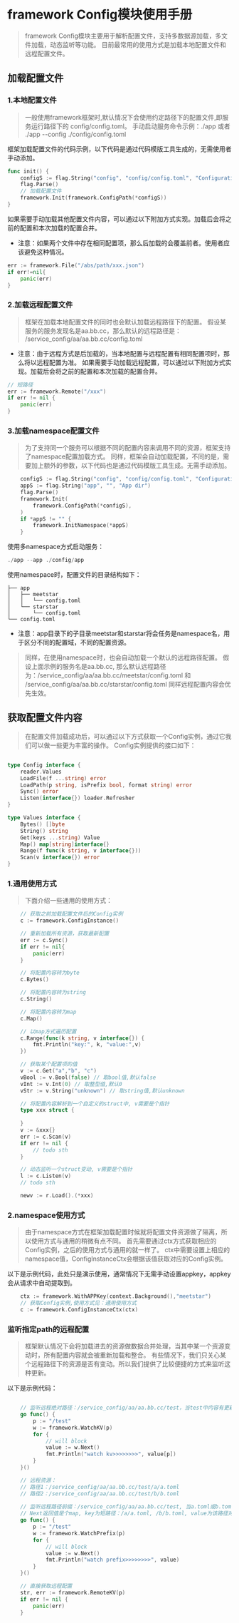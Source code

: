 # framework Config模块使用手册

> framework Config模块主要用于解析配置文件，支持多数据源加载，多文件加载，动态监听等功能。
> 目前最常用的使用方式是加载本地配置文件和远程配置文件。

## 加载配置文件

### 1.本地配置文件
> 一般使用framework框架时,默认情况下会使用约定路径下的配置文件,即服务运行路径下的 config/config.toml。
手动启动服务命令示例：./app 或者 ./app --config ./config/config.toml

框架加载配置文件的代码示例，以下代码是通过代码模版工具生成的，无需使用者手动添加。
```go
func init() {
	configS := flag.String("config", "config/config.toml", "Configuration file")
	flag.Parse()
	// 加载配置文件
	framework.Init(framework.ConfigPath(*configS))
}
```

如果需要手动加载其他配置文件内容，可以通过以下附加方式实现。加载后会将之前的配置和本次加载的配置合并。
* 注意：如果两个文件中存在相同配置项，那么后加载的会覆盖前者。使用者应该避免这种情况。
```go
err := framework.File("/abs/path/xxx.json")
if err!=nil{
	panic(err)
}
```

### 2.加载远程配置文件
> 框架在加载本地配置文件的同时也会默认加载远程路径下的配置。
假设某服务的服务发现名是aa.bb.cc，那么默认的远程路径是：
/service_config/aa/aa.bb.cc/config.toml
* 注意：由于远程方式是后加载的，当本地配置与远程配置有相同配置项时，那么将以远程配置为准。
如果需要手动加载远程配置，可以通过以下附加方式实现。加载后会将之前的配置和本次加载的配置合并。
```go
// 短路径
err := framework.Remote("/xxx")
if err != nil {
	panic(err)
}
```


### 3.加载namespace配置文件
> 为了支持同一个服务可以根据不同的配置内容来调用不同的资源，框架支持了namespace配置加载方式。
> 同样，框架会自动加载配置，不同的是，需要加上额外的参数，以下代码也是通过代码模版工具生成。无需手动添加。
```go
	configS := flag.String("config", "config/config.toml", "Configuration file")
	appS := flag.String("app", "", "App dir")
	flag.Parse()
	framework.Init(
		framework.ConfigPath(*configS),
	)
	if *appS != "" {
		framework.InitNamespace(*appS)
	}
```
使用多namespace方式启动服务：
```go
./app --app ./config/app
```
使用namespace时，配置文件的目录结构如下：
```text
├── app
│   ├── meetstar
│   │   └── config.toml
│   └── starstar
│       └── config.toml
└── config.toml
```
* 注意：app目录下的子目录meetstar和starstar将会任务是namespace名，用于区分不同的配置域，不同的配置资源。

> 同样，在使用namespace时，也会自动加载一个默认的远程路径配置。
> 假设上面示例的服务名是aa.bb.cc, 那么默认远程路径为：/service_config/aa/aa.bb.cc/meetstar/config.toml 和 /service_config/aa/aa.bb.cc/starstar/config.toml
> 同样远程配置内容会优先生效。


## 获取配置文件内容
> 在配置文件加载成功后，可以通过以下方式获取一个Config实例，通过它我们可以做一些更为丰富的操作。
> Config实例提供的接口如下：
```go

type Config interface {
	reader.Values
	LoadFile(f ...string) error
	LoadPath(p string, isPrefix bool, format string) error
	Sync() error
	Listen(interface{}) loader.Refresher
}

type Values interface {
	Bytes() []byte
	String() string
	Get(keys ...string) Value
	Map() map[string]interface{}
	Range(f func(k string, v interface{}))
	Scan(v interface{}) error
}
```

### 1.通用使用方式

>下面介绍一些通用的使用方式：
```go
    // 获取之前加载配置文件后的Config实例
    c := framework.ConfigInstance()

    // 重新加载所有资源，获取最新配置
    err := c.Sync()
    if err != nil{
	    panic(err)
    }

    // 将配置内容转为byte
    c.Bytes()

    // 将配置内容转为string
    c.String()

    // 将配置内容转为map
    c.Map()

    // 以map方式遍历配置
    c.Range(func(k string, v interface{}) {
	    fmt.Println("key:", k, "value:",v)
    })

    // 获取某个配置项的值
    v := c.Get("a","b", "c")
    vBool := v.Bool(false) // 取bool值,默认false
    vInt := v.Int(0) // 取整型值,默认0
    vStr := v.String("unknown") // 取string值,默认unknown

    // 将配置内容解析到一个自定义的struct中, v需要是个指针
    type xxx struct {
	
    }
    v := &xxx{}
    err := c.Scan(v)
    if err != nil {
	    // todo sth
    }

    // 动态监听一个struct变动, v需要是个指针
    l := c.Listen(v)
    // todo sth

    newv := r.Load().(*xxx)

```

### 2.namespace使用方式
> 由于namespace方式在框架加载配置时候就将配置文件资源做了隔离，所以使用方式与通用的稍微有点不同。
> 首先需要通过ctx方式获取相应的Config实例，之后的使用方式与通用的就一样了。
> ctx中需要设置上相应的namespace值，ConfigInstanceCtx会根据该值获取对应的Config实例。

以下是示例代码，此处只是演示使用，通常情况下无需手动设置appkey，appkey会从请求中自动提取到。
```go
	ctx := framework.WithAPPKey(context.Background(),"meetstar")
    // 获取Config实例,使用方式见：通用使用方式
    c := framework.ConfigInstanceCtx(ctx)
```

### 监听指定path的远程配置
> 框架默认情况下会将加载进去的资源做数据合并处理，当其中某一个资源变动时，所有配置内容就会被重新加载和整合。
> 有些情况下，我们只关心某个远程路径下的资源是否有变动。所以我们提供了比较便捷的方式来监听这种更新。

以下是示例代码：
```go

    // 监听远程绝对路径：/service_config/aa/aa.bb.cc/test，当test中内容有更新时返回数据
	go func() {
		p := "/test"
		w := framework.WatchKV(p)
		for {
			// will block
			value := w.Next()
			fmt.Println("watch kv>>>>>>>>", value[p])
		}
	}()

    // 远程资源：
    // 路径1：/service_config/aa/aa.bb.cc/test/a/a.toml
    // 路径2：/service_config/aa/aa.bb.cc/test/b/b.toml
    
    // 监听远程路径前缀：/service_config/aa/aa.bb.cc/test, 当a.toml或b.toml有更新时返回数据
    // Next返回值是个map, key为短路径：/a/a.toml, /b/b.toml, value为该路径对应的值
	go func() {
		p := "/test"
		w := framework.WatchPrefix(p)
		for {
			// will block
			value := w.Next()
			fmt.Println("watch prefix>>>>>>>>", value)
		}
	}()

    // 直接获取远程配置
    str, err := framework.RemoteKV(p)
    if err != nil {
    	panic(err)
    }
    

```

















